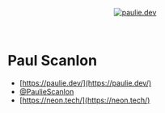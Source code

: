 <p align="center">
  <a href="https://paulie.dev/">
    <img alt="paulie.dev" src="https://paulie.dev/images/paulie-open-graph-image.jpg" />
  </a>
</p>

<br />

# Paul Scanlon

- [https://paulie.dev/](https://paulie.dev/)
- [@PaulieScanlon](https://twitter.com/PaulieScanlon)
- [https://neon.tech/](https://neon.tech/)
